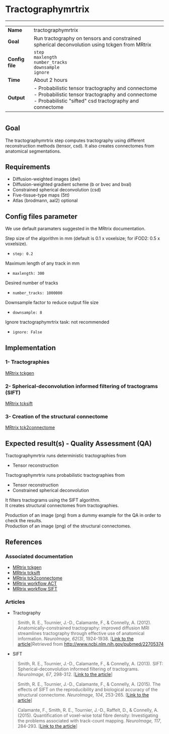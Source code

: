 # Tractographymrtrix
---

|                |                                                       |
|----------------|-------------------------------------------------------|
|**Name**        | tractographymrtrix                                    |
|**Goal**        | Run tractography on tensors and constrained spherical deconvolution using tckgen from MRtrix |
|**Config file** | `step` <br> `maxlength` <br> `number_tracks` <br> `downsample` <br> `ignore`|
|**Time**        | About 2 hours                                         |
|**Output**      | - Probabilistic tensor tractography and connectome <br> - Probabilistic tensor tractography and connectome <br> - Probabilistic "sifted" csd tractography and connectome |

#

## Goal

The tractographymrtrix step computes tractography using different reconstruction methods (tensor, csd). 
It also creates connectomes from anatomical segmentations.


## Requirements

- Diffusion-weighted images (dwi)
- Diffusion-weighted gradient scheme (b or bvec and bval)
- Constrained spherical deconvolution (csd)
- Five-tissue-type maps (5tt)
- Atlas (brodmann, aal2) optional

## Config files parameter

We use default paramaters suggested in the MRtrix documentation.

Step size of the algorithm in mm (default is 0.1 x voxelsize; for iFOD2: 0.5 x voxelsize).

- `step: 0.2`

Maximum length of any track in mm

- `maxlength: 300`

Desired number of tracks

- `number_tracks: 1000000`

Downsample factor to reduce output file size

- `downsample: 8`

Ignore tractographymrtrix task: not recommended

- `ignore: False`

## Implementation

### 1- Tractographies 

<a href="https://github.com/MRtrix3/mrtrix3/wiki/tckgen" target="_blank">MRtrix tckgen</a>

### 2- Spherical-deconvolution informed filtering of tractograms (SIFT)

<a href="https://github.com/MRtrix3/mrtrix3/wiki/sift" target="_blank">MRtrix tcksift</a>

### 3- Creation of the structural connectome

<a href="https://github.com/MRtrix3/mrtrix3/wiki/tck2connectome" target="_blank">MRtrix tck2connectome</a>

## Expected result(s) - Quality Assessment (QA)

Tractographymrtrix runs deterministic tractographies from

- Tensor reconstruction

Tractographymrtrix runs probabilistic tractographies from

- Tensor reconstruction
- Constrained spherical deconvolution

It filters tractograms using the SIFT algorithm.  
It creates structural connectomes from tractographies.

Production of an image (png) from a dummy example for the QA in order to check the results.   
Production of an image (png) of the structural connectomes.

## References

### Associated documentation

- <a href="https://github.com/MRtrix3/mrtrix3/wiki/tcksift" target="_blank">MRtrix tckgen</a>
- <a href="https://github.com/MRtrix3/mrtrix3/wiki/tcksift" target="_blank">MRtrix tcksift</a>
- <a href="https://github.com/MRtrix3/mrtrix3/wiki/tck2connectome" target="_blank">MRtrix tck2connectome</a>
- <a href="https://github.com/MRtrix3/mrtrix3/wiki/Anatomically-Constrained-Tractography-(ACT)" target="_blank">MRtrix workflow ACT</a>
- <a href="https://github.com/MRtrix3/mrtrix3/wiki/SIFT" target="_blank">MRtrix workflow SIFT</a>

### Articles 

- Tractography 

> Smith, R. E., Tournier, J.-D., Calamante, F., & Connelly, A. (2012). Anatomically-constrained tractography: improved diffusion MRI streamlines tractography through effective use of anatomical information. *NeuroImage, 62(3)*, 1924-1938. [<a href="XXXXXXXX" target="_blank">Link to the article</a>]Retrieved from http://www.ncbi.nlm.nih.gov/pubmed/22705374

- SIFT

> Smith, R. E., Tournier, J.-D., Calamante, F., & Connelly, A. (2013). SIFT: Spherical-deconvolution informed filtering of tractograms. *NeuroImage, 67*, 298-312. [<a href="http://www.ncbi.nlm.nih.gov/pubmed/23238430" target="_blank">Link to the article</a>]

> Smith, R. E., Tournier, J.-D., Calamante, F., & Connelly, A. (2015). The effects of SIFT on the reproducibility and biological accuracy of the structural connectome. *NeuroImage, 104*, 253-265. [<a href="http://www.ncbi.nlm.nih.gov/pubmed/25312774" target="_blank">Link to the article</a>] 

> Calamante, F., Smith, R. E., Tournier, J.-D., Raffelt, D., & Connelly, A. (2015). Quantification of voxel-wise total fibre density: Investigating the problems associated with track-count mapping. *NeuroImage, 117*, 284-293. [<a href="http://www.ncbi.nlm.nih.gov/pubmed/26037054" target="_blank">Link to the article</a>] 

